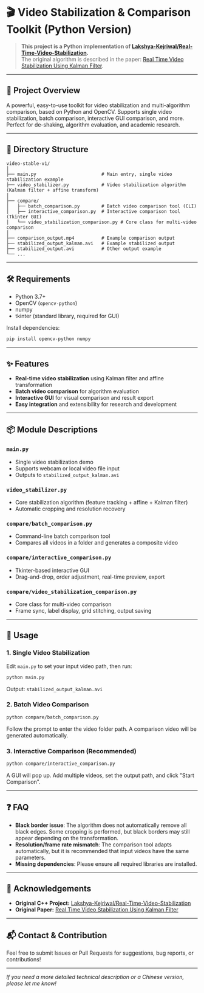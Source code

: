 # 🎬 Video Stabilization & Comparison Toolkit (Python Version)

> **This project is a Python implementation of [Lakshya-Kejriwal/Real-Time-Video-Stabilization](https://github.com/Lakshya-Kejriwal/Real-Time-Video-Stabilization).**  
> The original algorithm is described in the paper: [Real Time Video Stabilization Using Kalman Filter](https://www.sciencedirect.com/science/article/pii/S1877050916314624).

---

## 🚀 Project Overview

A powerful, easy-to-use toolkit for video stabilization and multi-algorithm comparison, based on Python and OpenCV. Supports single video stabilization, batch comparison, interactive GUI comparison, and more. Perfect for de-shaking, algorithm evaluation, and academic research.

---

## 📁 Directory Structure

```
video-stable-v1/
│
├── main.py                        # Main entry, single video stabilization example
├── video_stabilizer.py            # Video stabilization algorithm (Kalman filter + affine transform)
│
├── compare/
│   ├── batch_comparison.py        # Batch video comparison tool (CLI)
│   ├── interactive_comparison.py  # Interactive comparison tool (Tkinter GUI)
│   └── video_stabilization_comparison.py # Core class for multi-video comparison
│
├── comparison_output.mp4          # Example comparison output
├── stabilized_output_kalman.avi   # Example stabilized output
├── stabilized_output.avi          # Other output example
└── ...
```

---

## 🛠️ Requirements

- Python 3.7+
- OpenCV (`opencv-python`)
- numpy
- tkinter (standard library, required for GUI)

Install dependencies:
```bash
pip install opencv-python numpy
```

---

## ✨ Features

- **Real-time video stabilization** using Kalman filter and affine transformation
- **Batch video comparison** for algorithm evaluation
- **Interactive GUI** for visual comparison and result export
- **Easy integration** and extensibility for research and development

---

## 📦 Module Descriptions

### `main.py`
- Single video stabilization demo
- Supports webcam or local video file input
- Outputs to `stabilized_output_kalman.avi`

### `video_stabilizer.py`
- Core stabilization algorithm (feature tracking + affine + Kalman filter)
- Automatic cropping and resolution recovery

### `compare/batch_comparison.py`
- Command-line batch comparison tool
- Compares all videos in a folder and generates a composite video

### `compare/interactive_comparison.py`
- Tkinter-based interactive GUI
- Drag-and-drop, order adjustment, real-time preview, export

### `compare/video_stabilization_comparison.py`
- Core class for multi-video comparison
- Frame sync, label display, grid stitching, output saving

---

## 🚦 Usage

### 1. Single Video Stabilization
Edit `main.py` to set your input video path, then run:
```bash
python main.py
```
Output: `stabilized_output_kalman.avi`

### 2. Batch Video Comparison
```bash
python compare/batch_comparison.py
```
Follow the prompt to enter the video folder path. A comparison video will be generated automatically.

### 3. Interactive Comparison (Recommended)
```bash
python compare/interactive_comparison.py
```
A GUI will pop up. Add multiple videos, set the output path, and click "Start Comparison".

---

## ❓ FAQ

- **Black border issue**: The algorithm does not automatically remove all black edges. Some cropping is performed, but black borders may still appear depending on the transformation.
- **Resolution/frame rate mismatch**: The comparison tool adapts automatically, but it is recommended that input videos have the same parameters.
- **Missing dependencies**: Please ensure all required libraries are installed.

---

## 🤝 Acknowledgements

- **Original C++ Project:** [Lakshya-Kejriwal/Real-Time-Video-Stabilization](https://github.com/Lakshya-Kejriwal/Real-Time-Video-Stabilization)
- **Original Paper:** [Real Time Video Stabilization Using Kalman Filter](https://www.sciencedirect.com/science/article/pii/S1877050916314624)

---

## 📬 Contact & Contribution

Feel free to submit Issues or Pull Requests for suggestions, bug reports, or contributions!

---

*If you need a more detailed technical description or a Chinese version, please let me know!*